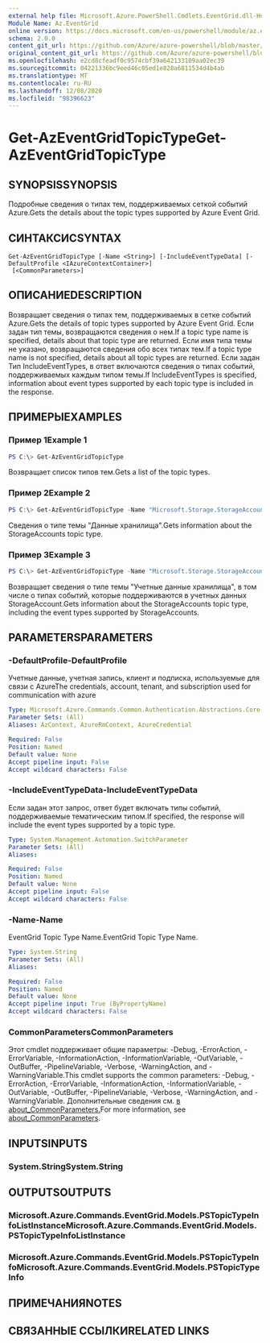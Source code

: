 ```yaml
---
external help file: Microsoft.Azure.PowerShell.Cmdlets.EventGrid.dll-Help.xml
Module Name: Az.EventGrid
online version: https://docs.microsoft.com/en-us/powershell/module/az.eventgrid/get-azeventgridtopictype
schema: 2.0.0
content_git_url: https://github.com/Azure/azure-powershell/blob/master/src/EventGrid/EventGrid/help/Get-AzEventGridTopicType.md
original_content_git_url: https://github.com/Azure/azure-powershell/blob/master/src/EventGrid/EventGrid/help/Get-AzEventGridTopicType.md
ms.openlocfilehash: e2cd8cfeadf0c9574cbf39a642133109aa02ec39
ms.sourcegitcommit: 04221336bc9eed46c05ed1e828a6811534d4b4ab
ms.translationtype: MT
ms.contentlocale: ru-RU
ms.lasthandoff: 12/08/2020
ms.locfileid: "98396623"
---
```

# <span data-ttu-id="f6400-101">Get-AzEventGridTopicType</span><span class="sxs-lookup"><span data-stu-id="f6400-101">Get-AzEventGridTopicType</span></span>

## <span data-ttu-id="f6400-102">SYNOPSIS</span><span class="sxs-lookup"><span data-stu-id="f6400-102">SYNOPSIS</span></span>
<span data-ttu-id="f6400-103">Подробные сведения о типах тем, поддерживаемых сеткой событий Azure.</span><span class="sxs-lookup"><span data-stu-id="f6400-103">Gets the details about the topic types supported by Azure Event Grid.</span></span>

## <span data-ttu-id="f6400-104">СИНТАКСИС</span><span class="sxs-lookup"><span data-stu-id="f6400-104">SYNTAX</span></span>

```
Get-AzEventGridTopicType [-Name <String>] [-IncludeEventTypeData] [-DefaultProfile <IAzureContextContainer>]
 [<CommonParameters>]
```

## <span data-ttu-id="f6400-105">ОПИСАНИЕ</span><span class="sxs-lookup"><span data-stu-id="f6400-105">DESCRIPTION</span></span>
<span data-ttu-id="f6400-106">Возвращает сведения о типах тем, поддерживаемых в сетке событий Azure.</span><span class="sxs-lookup"><span data-stu-id="f6400-106">Gets the details of topic types supported by Azure Event Grid.</span></span>
<span data-ttu-id="f6400-107">Если задан тип темы, возвращаются сведения о нем.</span><span class="sxs-lookup"><span data-stu-id="f6400-107">If a topic type name is specified, details about that topic type are returned.</span></span>
<span data-ttu-id="f6400-108">Если имя типа темы не указано, возвращаются сведения обо всех типах тем.</span><span class="sxs-lookup"><span data-stu-id="f6400-108">If a topic type name is not specified, details about all topic types are returned.</span></span>
<span data-ttu-id="f6400-109">Если задан Тип IncludeEventTypes, в ответ включаются сведения о типах событий, поддерживаемых каждым типом темы.</span><span class="sxs-lookup"><span data-stu-id="f6400-109">If IncludeEventTypes is specified, information about event types supported by each topic type is included in the response.</span></span>

## <span data-ttu-id="f6400-110">ПРИМЕРЫ</span><span class="sxs-lookup"><span data-stu-id="f6400-110">EXAMPLES</span></span>

### <span data-ttu-id="f6400-111">Пример 1</span><span class="sxs-lookup"><span data-stu-id="f6400-111">Example 1</span></span>
```powershell
PS C:\> Get-AzEventGridTopicType
```

<span data-ttu-id="f6400-112">Возвращает список типов тем.</span><span class="sxs-lookup"><span data-stu-id="f6400-112">Gets a list of the topic types.</span></span>

### <span data-ttu-id="f6400-113">Пример 2</span><span class="sxs-lookup"><span data-stu-id="f6400-113">Example 2</span></span>
```powershell
PS C:\> Get-AzEventGridTopicType -Name "Microsoft.Storage.StorageAccounts"
```

<span data-ttu-id="f6400-114">Сведения о типе темы "Данные хранилища".</span><span class="sxs-lookup"><span data-stu-id="f6400-114">Gets information about the StorageAccounts topic type.</span></span>

### <span data-ttu-id="f6400-115">Пример 3</span><span class="sxs-lookup"><span data-stu-id="f6400-115">Example 3</span></span>
```powershell
PS C:\> Get-AzEventGridTopicType -Name "Microsoft.Storage.StorageAccounts" -IncludeEventTypeData
```

<span data-ttu-id="f6400-116">Возвращает сведения о типе темы "Учетные данные хранилища", в том числе о типах событий, которые поддерживаются в учетных данных StorageAccount.</span><span class="sxs-lookup"><span data-stu-id="f6400-116">Gets information about the StorageAccounts topic type, including the event types supported by StorageAccounts.</span></span>

## <span data-ttu-id="f6400-117">PARAMETERS</span><span class="sxs-lookup"><span data-stu-id="f6400-117">PARAMETERS</span></span>

### <span data-ttu-id="f6400-118">-DefaultProfile</span><span class="sxs-lookup"><span data-stu-id="f6400-118">-DefaultProfile</span></span>
<span data-ttu-id="f6400-119">Учетные данные, учетная запись, клиент и подписка, используемые для связи с Azure</span><span class="sxs-lookup"><span data-stu-id="f6400-119">The credentials, account, tenant, and subscription used for communication with azure</span></span>

```yaml
Type: Microsoft.Azure.Commands.Common.Authentication.Abstractions.Core.IAzureContextContainer
Parameter Sets: (All)
Aliases: AzContext, AzureRmContext, AzureCredential

Required: False
Position: Named
Default value: None
Accept pipeline input: False
Accept wildcard characters: False
```

### <span data-ttu-id="f6400-120">-IncludeEventTypeData</span><span class="sxs-lookup"><span data-stu-id="f6400-120">-IncludeEventTypeData</span></span>
<span data-ttu-id="f6400-121">Если задан этот запрос, ответ будет включать типы событий, поддерживаемые тематическим типом.</span><span class="sxs-lookup"><span data-stu-id="f6400-121">If specified, the response will include the event types supported by a topic type.</span></span>

```yaml
Type: System.Management.Automation.SwitchParameter
Parameter Sets: (All)
Aliases:

Required: False
Position: Named
Default value: None
Accept pipeline input: False
Accept wildcard characters: False
```

### <span data-ttu-id="f6400-122">-Name</span><span class="sxs-lookup"><span data-stu-id="f6400-122">-Name</span></span>
<span data-ttu-id="f6400-123">EventGrid Topic Type Name.</span><span class="sxs-lookup"><span data-stu-id="f6400-123">EventGrid Topic Type Name.</span></span>

```yaml
Type: System.String
Parameter Sets: (All)
Aliases:

Required: False
Position: Named
Default value: None
Accept pipeline input: True (ByPropertyName)
Accept wildcard characters: False
```

### <span data-ttu-id="f6400-124">CommonParameters</span><span class="sxs-lookup"><span data-stu-id="f6400-124">CommonParameters</span></span>
<span data-ttu-id="f6400-125">Этот cmdlet поддерживает общие параметры: -Debug, -ErrorAction, -ErrorVariable, -InformationAction, -InformationVariable, -OutVariable, -OutBuffer, -PipelineVariable, -Verbose, -WarningAction, and -WarningVariable.</span><span class="sxs-lookup"><span data-stu-id="f6400-125">This cmdlet supports the common parameters: -Debug, -ErrorAction, -ErrorVariable, -InformationAction, -InformationVariable, -OutVariable, -OutBuffer, -PipelineVariable, -Verbose, -WarningAction, and -WarningVariable.</span></span> <span data-ttu-id="f6400-126">Дополнительные сведения см. [в about_CommonParameters.](http://go.microsoft.com/fwlink/?LinkID=113216)</span><span class="sxs-lookup"><span data-stu-id="f6400-126">For more information, see [about_CommonParameters](http://go.microsoft.com/fwlink/?LinkID=113216).</span></span>

## <span data-ttu-id="f6400-127">INPUTS</span><span class="sxs-lookup"><span data-stu-id="f6400-127">INPUTS</span></span>

### <span data-ttu-id="f6400-128">System.String</span><span class="sxs-lookup"><span data-stu-id="f6400-128">System.String</span></span>

## <span data-ttu-id="f6400-129">OUTPUTS</span><span class="sxs-lookup"><span data-stu-id="f6400-129">OUTPUTS</span></span>

### <span data-ttu-id="f6400-130">Microsoft.Azure.Commands.EventGrid.Models.PSTopicTypeInfoListInstance</span><span class="sxs-lookup"><span data-stu-id="f6400-130">Microsoft.Azure.Commands.EventGrid.Models.PSTopicTypeInfoListInstance</span></span>

### <span data-ttu-id="f6400-131">Microsoft.Azure.Commands.EventGrid.Models.PSTopicTypeInfo</span><span class="sxs-lookup"><span data-stu-id="f6400-131">Microsoft.Azure.Commands.EventGrid.Models.PSTopicTypeInfo</span></span>

## <span data-ttu-id="f6400-132">ПРИМЕЧАНИЯ</span><span class="sxs-lookup"><span data-stu-id="f6400-132">NOTES</span></span>

## <span data-ttu-id="f6400-133">СВЯЗАННЫЕ ССЫЛКИ</span><span class="sxs-lookup"><span data-stu-id="f6400-133">RELATED LINKS</span></span>
